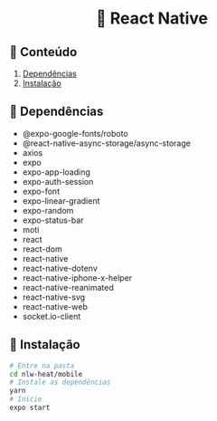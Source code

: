 <h1 align="center">📱 React Native</h1>

## 📃 Conteúdo
  1. [Dependências](#-dependencias)
  2. [Instalação](#-instalação)

## 📁 Dependências

  - @expo-google-fonts/roboto
  - @react-native-async-storage/async-storage
  - axios
  - expo
  - expo-app-loading
  - expo-auth-session
  - expo-font
  - expo-linear-gradient
  - expo-random
  - expo-status-bar
  - moti
  - react
  - react-dom
  - react-native
  - react-native-dotenv
  - react-native-iphone-x-helper
  - react-native-reanimated
  - react-native-svg
  - react-native-web
  - socket.io-client

## 📂 Instalação
  ```bash
  # Entre na pasta
  cd nlw-heat/mobile
  # Instale as dependências
  yarn
  # Inicie
  expo start
```